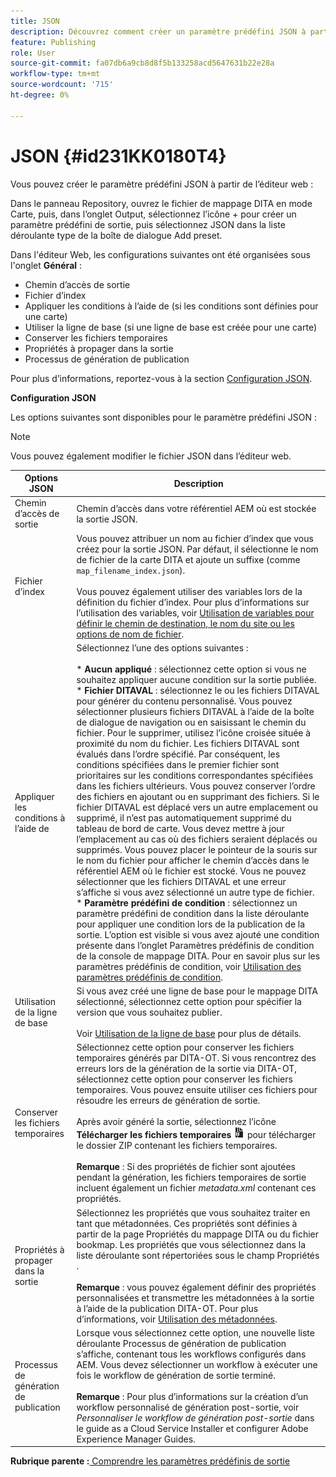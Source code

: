 ```yaml
---
title: JSON
description: Découvrez comment créer un paramètre prédéfini JSON à partir de l’éditeur web et du tableau de bord de mappage. Configurez le paramètre prédéfini de sortie JSON dans AEM Guides.
feature: Publishing
role: User
source-git-commit: fa07db6a9cb8d8f5b133258acd5647631b22e28a
workflow-type: tm+mt
source-wordcount: '715'
ht-degree: 0%

---
```


# JSON {#id231KK0180T4}

Vous pouvez créer le paramètre prédéfini JSON à partir de l’éditeur web :

Dans le panneau Repository, ouvrez le fichier de mappage DITA en mode Carte, puis, dans l’onglet Output, sélectionnez l’icône + pour créer un paramètre prédéfini de sortie, puis sélectionnez JSON dans la liste déroulante type de la boîte de dialogue Add preset.

Dans l&#39;éditeur Web, les configurations suivantes ont été organisées sous l&#39;onglet **Général** :

- Chemin d’accès de sortie
- Fichier d’index
- Appliquer les conditions à l’aide de \(si les conditions sont définies pour une carte\)
- Utiliser la ligne de base \(si une ligne de base est créée pour une carte\)
- Conserver les fichiers temporaires
- Propriétés à propager dans la sortie
- Processus de génération de publication

Pour plus d’informations, reportez-vous à la section [Configuration JSON](#id231KJA00REJ).


**Configuration JSON**

Les options suivantes sont disponibles pour le paramètre prédéfini JSON :

>[!NOTE]
>
> Vous pouvez également modifier le fichier JSON dans l’éditeur web.

| Options JSON | Description |
| --- | --- |
| Chemin d’accès de sortie | Chemin d’accès dans votre référentiel AEM où est stockée la sortie JSON. |
| Fichier d’index | Vous pouvez attribuer un nom au fichier d’index que vous créez pour la sortie JSON. Par défaut, il sélectionne le nom de fichier de la carte DITA et ajoute un suffixe (comme `map_filename_index.json`).<br><br>Vous pouvez également utiliser des variables lors de la définition du fichier d’index. Pour plus d’informations sur l’utilisation des variables, voir [Utilisation de variables pour définir le chemin de destination, le nom du site ou les options de nom de fichier](generate-output-use-variables.md#id18BUG70K05Z). |
| Appliquer les conditions à l’aide de | Sélectionnez l’une des options suivantes :<br><br>* **Aucun appliqué** : sélectionnez cette option si vous ne souhaitez appliquer aucune condition sur la sortie publiée.<br>* **Fichier DITAVAL** : sélectionnez le ou les fichiers DITAVAL pour générer du contenu personnalisé. Vous pouvez sélectionner plusieurs fichiers DITAVAL à l’aide de la boîte de dialogue de navigation ou en saisissant le chemin du fichier. Pour le supprimer, utilisez l’icône croisée située à proximité du nom du fichier. Les fichiers DITAVAL sont évalués dans l’ordre spécifié. Par conséquent, les conditions spécifiées dans le premier fichier sont prioritaires sur les conditions correspondantes spécifiées dans les fichiers ultérieurs. Vous pouvez conserver l’ordre des fichiers en ajoutant ou en supprimant des fichiers. Si le fichier DITAVAL est déplacé vers un autre emplacement ou supprimé, il n’est pas automatiquement supprimé du tableau de bord de carte. Vous devez mettre à jour l’emplacement au cas où des fichiers seraient déplacés ou supprimés. Vous pouvez placer le pointeur de la souris sur le nom du fichier pour afficher le chemin d’accès dans le référentiel AEM où le fichier est stocké. Vous ne pouvez sélectionner que les fichiers DITAVAL et une erreur s’affiche si vous avez sélectionné un autre type de fichier.<br>* **Paramètre prédéfini de condition** : sélectionnez un paramètre prédéfini de condition dans la liste déroulante pour appliquer une condition lors de la publication de la sortie. L’option est visible si vous avez ajouté une condition présente dans l’onglet Paramètres prédéfinis de condition de la console de mappage DITA. Pour en savoir plus sur les paramètres prédéfinis de condition, voir [Utilisation des paramètres prédéfinis de condition](generate-output-use-condition-presets.md#id1825FL004PN). |
| Utilisation de la ligne de base | Si vous avez créé une ligne de base pour le mappage DITA sélectionné, sélectionnez cette option pour spécifier la version que vous souhaitez publier.<br><br>Voir [Utilisation de la ligne de base](generate-output-use-baseline-for-publishing.md#id1825FI0J0PF) pour plus de détails. |
| Conserver les fichiers temporaires | Sélectionnez cette option pour conserver les fichiers temporaires générés par DITA-OT. Si vous rencontrez des erreurs lors de la génération de la sortie via DITA-OT, sélectionnez cette option pour conserver les fichiers temporaires. Vous pouvez ensuite utiliser ces fichiers pour résoudre les erreurs de génération de sortie.<br> <br> Après avoir généré la sortie, sélectionnez l’icône **Télécharger les fichiers temporaires** ![ ](images/download-temp-files-icon.png) pour télécharger le dossier ZIP contenant les fichiers temporaires. <br><br> **Remarque** : Si des propriétés de fichier sont ajoutées pendant la génération, les fichiers temporaires de sortie incluent également un fichier *metadata.xml* contenant ces propriétés. |
| Propriétés à propager dans la sortie | Sélectionnez les propriétés que vous souhaitez traiter en tant que métadonnées. Ces propriétés sont définies à partir de la page Propriétés du mappage DITA ou du fichier bookmap. Les propriétés que vous sélectionnez dans la liste déroulante sont répertoriées sous le champ Propriétés .<br><br>**Remarque** : vous pouvez également définir des propriétés personnalisées et transmettre les métadonnées à la sortie à l’aide de la publication DITA-OT. Pour plus d’informations, voir [Utilisation des métadonnées](metadata-dita.md#id21BJ00QD0XA). |
| Processus de génération de publication | Lorsque vous sélectionnez cette option, une nouvelle liste déroulante Processus de génération de publication s’affiche, contenant tous les workflows configurés dans AEM. Vous devez sélectionner un workflow à exécuter une fois le workflow de génération de sortie terminé.<br><br>**Remarque** : Pour plus d’informations sur la création d’un workflow personnalisé de génération post-sortie, voir _Personnaliser le workflow de génération post-sortie_ dans le guide as a Cloud Service Installer et configurer Adobe Experience Manager Guides. |

**Rubrique parente :**[ Comprendre les paramètres prédéfinis de sortie](generate-output-understand-presets.md)
